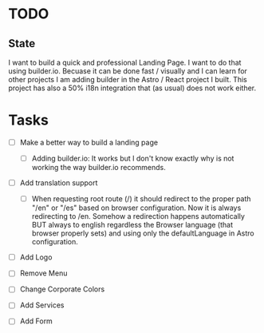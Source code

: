 # TODO

## State

I want to build a quick and professional Landing Page. 
I want to do that using builder.io. Becuase it can be done fast / visually and I can learn for other projects
I am adding builder in the Astro / React project I built. 
This project has also a 50% i18n integration that (as usual) does not work either.

# Tasks

- [ ] Make a better way to build a landing page
  - [ ] Adding builder.io: It works but I don't know exactly why is not working the way builder.io recommends.  
- [ ] Add translation support
  - [ ] When requesting root route (<domain>/) it should redirect to the proper path "/en" or "/es" based on browser configuration. Now it is always redirecting to /en. Somehow a redirection happens automatically BUT always to english regardless the Browser language (that browser properly sets) and using only the defaultLanguage in Astro configuration.
- [ ] Add Logo
- [ ] Remove Menu
- [ ] Change Corporate Colors
- [ ] Add Services
- [ ] Add Form
  